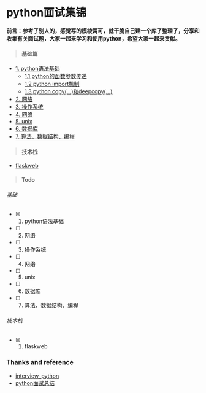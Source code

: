 # python面试集锦

**前言：参考了别人的，感觉写的模棱两可，就干脆自己建一个库了整理了，分享和收集有关面试题，大家一起来学习和使用python，希望大家一起来贡献。**



>#### 基础篇

  * [1. python语法基础](https://github.com/jasonhubs/python_interview/blob/master/interview_syntaxbase/chap_syntax.md/#chap1-python语言特性)
    * [1.1 python的函数参数传递](https://github.com/jasonhubs/python_interview/blob/master/interview_syntaxbase/chap_syntax.md/#1-python的函数参数传递)
    * [1.2 python import机制](https://github.com/jasonhubs/python_interview/blob/master/interview_syntaxbase/chap_syntax.md/#2-详解python相对引入和绝对引入)
    * [1.3 python copy(...)和deepcopy(...)](https://github.com/jasonhubs/python_interview/blob/master/interview_syntaxbase/chap_syntax.md/#3-python浅copy和深copy)
  * [2. 网络](#3)
  * [3. 操作系统](#4)
  * [4. 网络](#5)
  * [5. unix](#6)
  * [6. 数据库](#7)
  * [7. 算法、数据结构、编程](https://github.com/jasonhubs/python_interview/blob/master/interview_syntaxbase/chap_programming.md/#chap7-编程数据结构和算法)


>#### 技术栈

  * [flaskweb](#2.1)

>#### Todo

###### 基础

  - [x] 1. python语法基础
  - [ ] 2. 网络
  - [ ] 3. 操作系统
  - [ ] 4. 网络
  - [ ] 5. unix
  - [ ] 6. 数据库
  - [ ] 7. 算法、数据结构、编程

###### 技术栈
  - [x] 1. flaskweb


















### Thanks and reference
-  [interview_python](https://github.com/taizilongxu/interview_python)
- [python面试总结](https://www.cnblogs.com/luchuangao/articles/Interview.html)
